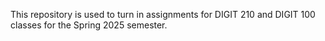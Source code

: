 This repository is used to turn in assignments for DIGIT 210 and DIGIT 100 classes for the Spring 2025 semester.
